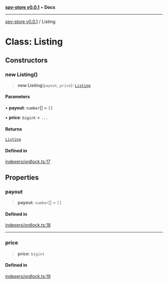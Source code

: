 [**spv-store v0.0.1**](../README.md) • **Docs**

***

[spv-store v0.0.1](../globals.md) / Listing

# Class: Listing

## Constructors

### new Listing()

> **new Listing**(`payout`, `price`): [`Listing`](Listing.md)

#### Parameters

• **payout**: `number`[] = `[]`

• **price**: `bigint` = `...`

#### Returns

[`Listing`](Listing.md)

#### Defined in

[indexers/ordlock.ts:17](https://github.com/shruggr/ts-casemod-spv/blob/d2d8e139fbd295fc0999df738863fea71ede7818/src/indexers/ordlock.ts#L17)

## Properties

### payout

> **payout**: `number`[] = `[]`

#### Defined in

[indexers/ordlock.ts:18](https://github.com/shruggr/ts-casemod-spv/blob/d2d8e139fbd295fc0999df738863fea71ede7818/src/indexers/ordlock.ts#L18)

***

### price

> **price**: `bigint`

#### Defined in

[indexers/ordlock.ts:19](https://github.com/shruggr/ts-casemod-spv/blob/d2d8e139fbd295fc0999df738863fea71ede7818/src/indexers/ordlock.ts#L19)
